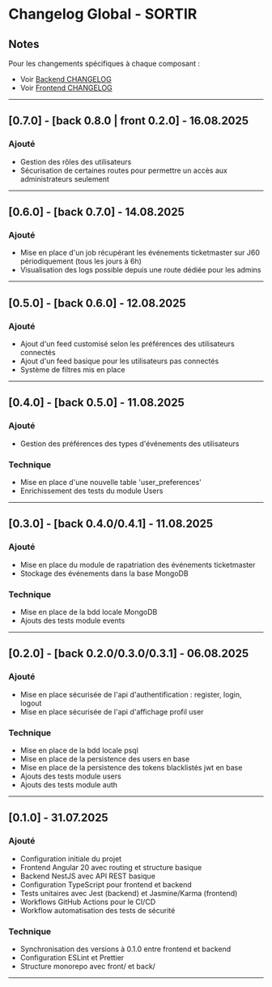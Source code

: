# Changelog Global - SORTIR

## Notes

Pour les changements spécifiques à chaque composant :

- Voir [Backend CHANGELOG](./back/CHANGELOG.md)
- Voir [Frontend CHANGELOG](./front/CHANGELOG.md)

---

## [0.7.0] - [back 0.8.0 | front 0.2.0] - 16.08.2025

### Ajouté

- Gestion des rôles des utilisateurs
- Sécurisation de certaines routes pour permettre un accès aux administrateurs seulement

---

## [0.6.0] - [back 0.7.0] - 14.08.2025

### Ajouté

- Mise en place d'un job récupérant les événements ticketmaster sur J60 périodiquement (tous les jours à 6h)
- Visualisation des logs possible depuis une route dédiée pour les admins

---

## [0.5.0] - [back 0.6.0] - 12.08.2025

### Ajouté

- Ajout d'un feed customisé selon les préférences des utilisateurs connectés
- Ajout d'un feed basique pour les utilisateurs pas connectés
- Système de filtres mis en place

---

## [0.4.0] - [back 0.5.0] - 11.08.2025

### Ajouté

- Gestion des préférences des types d'événements des utilisateurs

### Technique

- Mise en place d'une nouvelle table 'user_preferences'
- Enrichissement des tests du module Users

---

## [0.3.0] - [back 0.4.0/0.4.1] - 11.08.2025

### Ajouté

- Mise en place du module de rapatriation des événements ticketmaster
- Stockage des événements dans la base MongoDB

### Technique

- Mise en place de la bdd locale MongoDB
- Ajouts des tests module events

---

## [0.2.0] - [back 0.2.0/0.3.0/0.3.1] - 06.08.2025

### Ajouté

- Mise en place sécurisée de l'api d'authentification : register, login, logout
- Mise en place sécurisée de l'api d'affichage profil user

### Technique

- Mise en place de la bdd locale psql
- Mise en place de la persistence des users en base
- Mise en place de la persistence des tokens blacklistés jwt en base
- Ajouts des tests module users
- Ajouts des tests module auth

---

## [0.1.0] - 31.07.2025

### Ajouté

- Configuration initiale du projet
- Frontend Angular 20 avec routing et structure basique
- Backend NestJS avec API REST basique
- Configuration TypeScript pour frontend et backend
- Tests unitaires avec Jest (backend) et Jasmine/Karma (frontend)
- Workflows GitHub Actions pour le CI/CD
- Workflow automatisation des tests de sécurité

### Technique

- Synchronisation des versions à 0.1.0 entre frontend et backend
- Configuration ESLint et Prettier
- Structure monorepo avec front/ et back/

---
